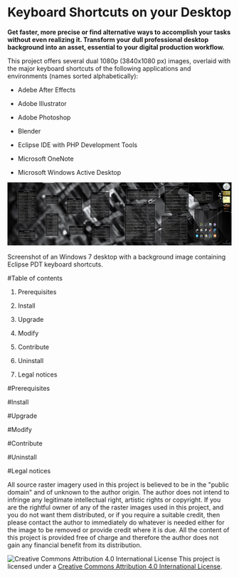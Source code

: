 Keyboard Shortcuts on your Desktop
==========================

**Get faster, more precise or find alternative ways to accomplish your tasks without even realizing it. Transform your dull professional desktop background into an asset, essential to your digital production workflow.**

This project offers several dual 1080p (3840x1080 px) images, overlaid with the major keyboard shortcuts of the following applications and environments (names sorted alphabetically):

* Adebe After Effects

* Adobe Illustrator

* Adobe Photoshop

* Blender

* Eclipse IDE with PHP Development Tools

* Microsoft OneNote

* Microsoft Windows Active Desktop

![Screenshot of an Windows 7 desktop with a background image containing Eclipse PDT keyboard shortcuts](screenshot.png)

Screenshot of an Windows 7 desktop with a background image containing Eclipse PDT keyboard shortcuts.

#Table of contents

1. Prerequisites

2. Install

3. Upgrade

4. Modify

5. Contribute

6. Uninstall

9. Legal notices

#Prerequisites

#Install

#Upgrade

#Modify

#Contribute

#Uninstall

#Legal notices

All source raster imagery used in this project is believed to be in the "public domain" and of unknown to the author origin. The author does not intend to infringe any legitimate intellectual right, artistic rights or copyright. If you are the rightful owner of any of the raster images used in this project, and you do not want them distributed, or if you require a suitable credit, then please contact the author to immediately do whatever is needed either for the image to be removed or provide credit where it is due. All the content of this project is provided free of charge and therefore the author does not gain any financial benefit from its distribution.

![Creative Commons Attribution 4.0 International License](https://i.creativecommons.org/l/by/4.0/80x15.png)
This project is licensed under a [Creative Commons Attribution 4.0 International License](http://creativecommons.org/licenses/by/4.0/).

